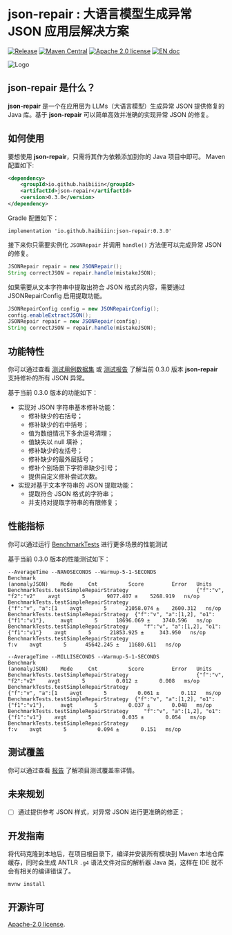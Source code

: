 # json-repair : 大语言模型生成异常 JSON 应用层解决方案

[![Release](https://img.shields.io/github/release/HAibiiin/json-repair.svg?sort=semver)](https://github.com/HAibiiin/json-repair/releases/latest)
[![Maven Central](https://img.shields.io/maven-central/v/io.github.haibiiin/json-repair.svg)](https://search.maven.org/artifact/io.github.haibiiin/json-repair)
[![Apache 2.0 license](https://img.shields.io/badge/license-Apache%202.0-blue)](./LICENSE)
[![EN doc](https://img.shields.io/badge/document-English-blue.svg)](https://github.com/HAibiiin/json-repair/blob/main/README.md)

![Logo](https://haibiiin.github.io/resources/json-repair-logo.png)

## json-repair 是什么？

**json-repair** 是一个在应用层为 LLMs（大语言模型）生成异常 JSON 提供修复的 Java 库。基于 **json-repair** 可以简单高效并准确的实现异常 JSON 的修复。

## 如何使用

要想使用 **json-repair**，只需将其作为依赖添加到你的 Java 项目中即可。 Maven 配置如下:

```xml
<dependency>
    <groupId>io.github.haibiiin</groupId>
    <artifactId>json-repair</artifactId>
    <version>0.3.0</version>
</dependency>
```

Gradle 配置如下：

```
implementation 'io.github.haibiiin:json-repair:0.3.0'
```

接下来你只需要实例化 `JSONRepair` 并调用 `handle()` 方法便可以完成异常 JSON 的修复。

```java
JSONRepair repair = new JSONRepair();
String correctJSON = repair.handle(mistakeJSON);
```

如果需要从文本字符串中提取出符合 JSON 格式的内容，需要通过 JSONRepairConfig 启用提取功能。

```java
JSONRepairConfig config = new JSONRepairConfig();
config.enableExtractJSON();
JSONRepair repair = new JSONRepair(config);
String correctJSON = repair.handle(mistakeJSON);
```

## 功能特性

你可以通过查看 [测试用例数据集](https://github.com/HAibiiin/json-repair/blob/main/src/test/resources/case/simple.xml) 或 [测试报告](https://haibiiin.github.io/json-repair/reports/testcase/) 了解当前 0.3.0 版本 **json-repair** 支持修补的所有 JSON 异常。

基于当前 0.3.0 版本的功能如下：

* 实现对 JSON 字符串基本修补功能：
  * 修补缺少的右括号；
  * 修补缺少的右中括号；
  * 值为数组情况下多余逗号清理；
  * 值缺失以 null 填补；
  * 修补缺少的左括号； 
  * 修补缺少的最外层括号； 
  * 修补个别场景下字符串缺少引号； 
  * 提供自定义修补尝试次数。
* 实现对基于文本字符串的 JSON 提取功能：
  * 提取符合 JSON 格式的字符串；
  * 并支持对提取字符串的有限修复； 

## 性能指标

你可以通过运行 [BenchmarkTests](https://github.com/HAibiiin/json-repair/blob/main/src/test/java/io/github/haibiiin/json/repair/BenchmarkTests.java) 进行更多场景的性能测试

基于当前 0.3.0 版本的性能测试如下：

```
--AverageTime --NANOSECONDS --Warmup-5-1-SECONDS
Benchmark                                                          (anomalyJSON)    Mode     Cnt          Score         Error   Units
BenchmarkTests.testSimpleRepairStrategy                      {"f":"v", "f2":"v2"    avgt       5       9077.407 ±    5268.919   ns/op
BenchmarkTests.testSimpleRepairStrategy                         {"f":"v", "a":[1    avgt       5      21058.074 ±    2600.312   ns/op
BenchmarkTests.testSimpleRepairStrategy  {"f":"v", "a":[1,2], "o1":{"f1":"v1"},     avgt       5      18696.069 ±    3740.596   ns/op
BenchmarkTests.testSimpleRepairStrategy     "f":"v", "a":[1,2], "o1":{"f1":"v1"}    avgt       5      21853.925 ±     343.950   ns/op
BenchmarkTests.testSimpleRepairStrategy                                      f:v    avgt       5      45642.245 ±   11680.611   ns/op

--AverageTime --MILLISECONDS --Warmup-5-1-SECONDS
Benchmark                                                          (anomalyJSON)    Mode     Cnt          Score         Error   Units
BenchmarkTests.testSimpleRepairStrategy                      {"f":"v", "f2":"v2"    avgt       5          0.012 ±       0.008   ms/op
BenchmarkTests.testSimpleRepairStrategy                         {"f":"v", "a":[1    avgt       5          0.061 ±       0.112   ms/op
BenchmarkTests.testSimpleRepairStrategy  {"f":"v", "a":[1,2], "o1":{"f1":"v1"},     avgt       5          0.037 ±       0.048   ms/op
BenchmarkTests.testSimpleRepairStrategy     "f":"v", "a":[1,2], "o1":{"f1":"v1"}    avgt       5          0.035 ±       0.054   ms/op
BenchmarkTests.testSimpleRepairStrategy                                      f:v    avgt       5          0.094 ±       0.151   ms/op
```

## 测试覆盖

你可以通过查看 [报告](https://haibiiin.github.io/json-repair/reports/coverage/) 了解项目测试覆盖率详情。

## 未来规划

 - [ ] 通过提供参考 JSON 样式，对异常 JSON 进行更准确的修正；

## 开发指南

将代码克隆到本地后，在项目根目录下，编译并安装所有模块到 Maven 本地仓库缓存，同时会生成 ANTLR `.g4` 语法文件对应的解析器 Java 类，这样在 IDE 就不会有相关的编译错误了。

```shell
mvnw install
```

## 开源许可

[Apache-2.0 license](https://github.com/HAibiiin/json-repair/blob/master/LICENSE).
